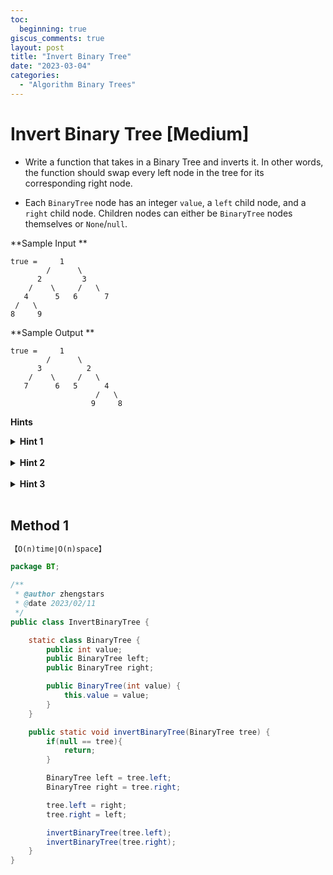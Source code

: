 ```yaml
---
toc:
  beginning: true
giscus_comments: true
layout: post
title: "Invert Binary Tree"
date: "2023-03-04"
categories:
  - "Algorithm Binary Trees"
---
```


# Invert Binary Tree [Medium]

- Write a function that takes in a Binary Tree and inverts it. In other words, the function should swap every left node in the tree for its corresponding right node.

- Each `BinaryTree` node has an integer `value`, a `left` child node, and a `right` child node. Children nodes can either be `BinaryTree` nodes themselves or `None`/`null`.





**Sample Input **

````
true =     1
        /      \
      2         3
    /    \     /   \
   4      5   6      7
 /   \   
8     9  
````

**Sample Output **

```
true =     1
        /      \
      3          2
    /    \     /   \
   7      6   5      4
                   /   \   
                  9     8 
```



**Hints**
<br>

<details> <summary><b>Hint 1</b></summary>
    <br>
    <i><strong> Start by inverting the root node of the Binary Tree. Inverting this root node simply consists of swapping its left and right child nodes, which can be done the same way as swapping two variables. </strong></i>
</details>




<br>

<details> <summary><b>Hint 2</b></summary>
    <br>
    <i><strong> Once the first swap mentioned in Hint #1 is done, you must invert the root node's left child node and its right child node. You can do so just as you did for the root node.Then, you will have to continue inverting child nodes'nodes until you reach the bottom of the tree.</strong></i>
</details>




<br>

<details> <summary><b>Hint 3</b></summary>
    <br>
    <i><strong> How can you accomplish the process described in Hint #2? While recursion seems appropriate, would an iterative approach work?What would be the time and space complexity implications of both approaches?</strong></i>
</details>



<br>



## Method 1

```tex
【O(n)time∣O(n)space】
```

```java
package BT;

/**
 * @author zhengstars
 * @date 2023/02/11
 */
public class InvertBinaryTree {

    static class BinaryTree {
        public int value;
        public BinaryTree left;
        public BinaryTree right;

        public BinaryTree(int value) {
            this.value = value;
        }
    }

    public static void invertBinaryTree(BinaryTree tree) {
        if(null == tree){
            return;
        }

        BinaryTree left = tree.left;
        BinaryTree right = tree.right;

        tree.left = right;
        tree.right = left;

        invertBinaryTree(tree.left);
        invertBinaryTree(tree.right);
    }
}

```






